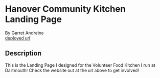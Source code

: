 # Hanover Community Kitchen Landing Page
By Garret Andreine  
[deployed url](http:HanoverCK.surge.sh)

## Description
This is the Landing Page I designed for the Volunteer Food Kitchen I run at Dartmouth! Check the website out at the url above to get involved! 
